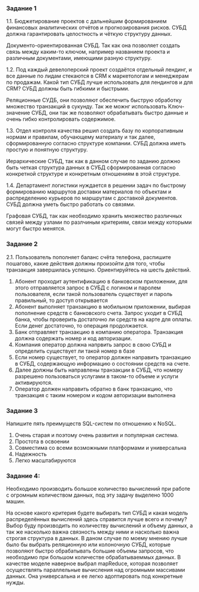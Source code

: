 ### Задание 1

1.1. Бюджетирование проектов с дальнейшим формированием финансовых аналитических отчётов и прогнозирования рисков. СУБД должна гарантировать целостность и чёткую структуру данных.

Документо-ориентированная СУБД. Так как она позволяет создать связь между каким-то ключом, например названием проекта и различным документами, имеющими разную структуру.

1.2. Под каждый девелоперский проект создаётся отдельный лендинг, и все данные по лидам стекаются в CRM к маркетологам и менеджерам по продажам. Какой тип СУБД лучше использовать для лендингов и для CRM? СУБД должны быть гибкими и быстрыми.

Реляционные СУДБ, они позволяют обеспечить быструю обработку множество транзакций в сукунду. Так же можнг использовать Ключ-значение СУБД, они так же позволяют обрабатывать быстро данные и очень гибко контролировать содержимое.

1.3. Отдел контроля качества решил создать базу по корпоративным нормам и правилам, обучающему материалу и так далее, сформированную согласно структуре компании. СУБД должна иметь простую и понятную структуру.

Иерархические СУБД, так как в данном случае по заданию должно быть четкая структура данных в СУБД сформированная согласно конкретной структуре и конкретным отношениям в этой структуре.

1.4. Департамент логистики нуждается в решении задач по быстрому формированию маршрутов доставки материалов по объектам и распределению курьеров по маршрутам с доставкой документов. СУБД должна уметь быстро работать со связями.

Графовая СУБД, так как необходимо хранить множество различных связей между узлами по разлчиным критериям, связи между которыми могут быстро менятся.

### Задание 2
2.1. Пользователь пополняет баланс счёта телефона, распишите пошагово, какие действия должны произойти для того, чтобы транзакция завершилась успешно. Ориентируйтесь на шесть действий.
1. Абонент проходит аутентификацию в банковском приложении, для этого отправляется запрос в СУБД с логином и паролем пользователя, если такой пользователь существует и пароль правильный, то доступ открывается
2. Абонент выполняет транзакцию в мобильном приложении, выбирая пополнение средств с банковского счета. Запрос уходит в СУБД банка, чтобы проверить достаточно ли средств на карте для оплаты. Если денег достаточно, то операция продолжается.
3. Банк отправляет транзакцию в компанию оператора. Транзакция должна содержать номер и код авторизации.
4. Компания оператор должна напрвить запрос в свою СУБД и определить существует ли такой номер в базе
5. Если номер существует, то оператор должен направить транзакцию в СУБД, содержающую информацию о состоянии средств на счете.
6. Далее должны быть направлены транзакции в СУБД, что номеру разрешено пользоваться услугами в таком-то объеме и услуги активируются.
7. Оператор должен направить обратно в банк транзакцию, что транзакция с таким номером и кодом авторизации выполнена
### Задание 3 
Напишите пять преимуществ SQL-систем по отношению к NoSQL.
1. Очень старая и поэтому очень развития и популярная система.
2. Простота в освоении
3. Совместима со всеми возможными платформами и универсальна
4. Надежность
5. Легко масштабируются

### Задание 4:

Необходимо производить большое количество вычислений при работе с огромным количеством данных, под эту задачу выделено 1000 машин.

На основе какого критерия будете выбирать тип СУБД и какая модель распределённых вычислений здесь справится лучше всего и почему?
Выбор буду производить по количеству вычислений и объему данных, а так же насколько важна связность между ними и насколько важна строгая структура в данных. В даном случае по моему мнению лучше было бы выбрать реляционную или колоночную СУБД, которые позволяют быстро обрабатывать большие объемы запросов, что необходимо при большом количестве обрабатываеммых данных.
В качестве моделе наверное выбрал mapReduce, которая позволяет осуществлять параллельные вычисления над огромными массивами данных. Она универсальна и ее легко адоптировать под конкретные нужды.
